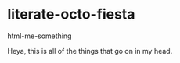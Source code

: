# literate-octo-fiesta
html-me-something
<html>
<head>
<title>Liz’s Emporium of Wonder</title>
</head>


<body>
<p>Heya, this is all of the things that go on in my head.</p>


</body>
</html>
